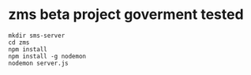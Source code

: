 # zms beta project goverment tested


```
mkdir sms-server
cd zms
npm install
npm install -g nodemon
nodemon server.js
```
